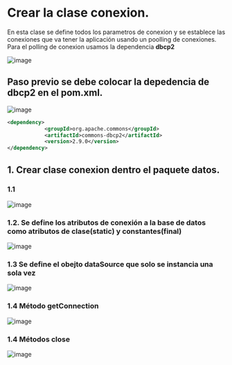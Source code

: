 # Crear la clase conexion. 

En esta clase se define todos los parametros de conexion y se establece las conexiones que va tener la aplicación usando un poolling de conexiones. Para el polling de conexion usamos la dependencia **dbcp2**

![image](https://user-images.githubusercontent.com/31961588/192671209-8bb5e3d4-d98f-498f-98b5-8d160e74bebf.png)

## Paso previo se debe colocar la depedencia de dbcp2 en el pom.xml. 

![image](https://user-images.githubusercontent.com/31961588/193424971-ce172536-a598-425e-9955-ea2546b8b04d.png)

```Xml
<dependency>
            <groupId>org.apache.commons</groupId>
            <artifactId>commons-dbcp2</artifactId>
            <version>2.9.0</version>
</dependency>
```

## 1. Crear clase conexion dentro el paquete datos. 

### 1.1
![image](https://user-images.githubusercontent.com/31961588/193424740-40e366e0-b9c4-4d96-8265-487102e12f83.png)

### 1.2. Se define los atributos de conexión a la base de datos como atributos de clase(static) y constantes(final)

![image](https://user-images.githubusercontent.com/31961588/193425320-acc643b6-e10b-499a-8597-85991b1aebb9.png)

### 1.3 Se define el obejto dataSource que solo se instancia una sola vez 

![image](https://user-images.githubusercontent.com/31961588/193425981-1a7d685d-c09d-415d-b8da-b01d5e3943dc.png)

### 1.4 Método getConnection

![image](https://user-images.githubusercontent.com/31961588/193427010-5ca5205a-d7f1-4cfb-807d-079a554ccdad.png)


### 1.4 Métodos close 

![image](https://user-images.githubusercontent.com/31961588/193427371-e4c99987-b632-4d4e-9cea-254b456e8689.png)


